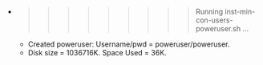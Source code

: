 * >>>>>>>>> Running inst-min-con-users-poweruser.sh ...
  * Created poweruser: Username/pwd = poweruser/poweruser.
  * Disk size = 1036716K. Space Used = 36K.
